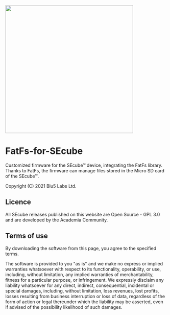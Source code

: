 <img src="https://www.secube.blu5group.com/site/templates/dist/img/logo.png" style="color:#ffffff" width="400px" />

# FatFs-for-SEcube
Customized firmware for the SEcube™ device, integrating the FatFs library. Thanks to FatFs, the firmware can manage files stored in the Micro SD card of the SEcube™. 

Copyright (C) 2021 Blu5 Labs Ltd.

## Licence
All SEcube releases published on this website are Open Source - GPL 3.0 and are developed by the Academia Community.

## Terms of use
By downloading the software from this page, you agree to the specified terms.

The software is provided to you "as is" and we make no express or implied warranties whatsoever with respect to its functionality, operability, or use, including, without limitation, any implied warranties of merchantability, fitness for a particular purpose, or infringement. We expressly disclaim any liability whatsoever for any direct, indirect, consequential, incidental or special damages, including, without limitation, loss revenues, lost profits, losses resulting from business interruption or loss of data, regardless of the form of action or legal thereunder which the liability may be asserted, even if advised of the possibility likelihood of such damages.
